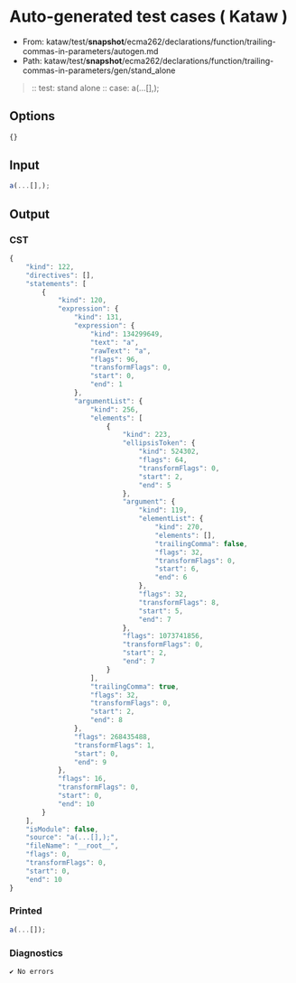 # Auto-generated test cases ( Kataw )
- From: kataw/test/__snapshot__/ecma262/declarations/function/trailing-commas-in-parameters/autogen.md
- Path: kataw/test/__snapshot__/ecma262/declarations/function/trailing-commas-in-parameters/gen/stand_alone
> :: test: stand alone
> :: case: a(...[],);
## Options

`````js
{}
`````
## Input

`````js
a(...[],);
`````
## Output

### CST

```javascript
{
    "kind": 122,
    "directives": [],
    "statements": [
        {
            "kind": 120,
            "expression": {
                "kind": 131,
                "expression": {
                    "kind": 134299649,
                    "text": "a",
                    "rawText": "a",
                    "flags": 96,
                    "transformFlags": 0,
                    "start": 0,
                    "end": 1
                },
                "argumentList": {
                    "kind": 256,
                    "elements": [
                        {
                            "kind": 223,
                            "ellipsisToken": {
                                "kind": 524302,
                                "flags": 64,
                                "transformFlags": 0,
                                "start": 2,
                                "end": 5
                            },
                            "argument": {
                                "kind": 119,
                                "elementList": {
                                    "kind": 270,
                                    "elements": [],
                                    "trailingComma": false,
                                    "flags": 32,
                                    "transformFlags": 0,
                                    "start": 6,
                                    "end": 6
                                },
                                "flags": 32,
                                "transformFlags": 8,
                                "start": 5,
                                "end": 7
                            },
                            "flags": 1073741856,
                            "transformFlags": 0,
                            "start": 2,
                            "end": 7
                        }
                    ],
                    "trailingComma": true,
                    "flags": 32,
                    "transformFlags": 0,
                    "start": 2,
                    "end": 8
                },
                "flags": 268435488,
                "transformFlags": 1,
                "start": 0,
                "end": 9
            },
            "flags": 16,
            "transformFlags": 0,
            "start": 0,
            "end": 10
        }
    ],
    "isModule": false,
    "source": "a(...[],);",
    "fileName": "__root__",
    "flags": 0,
    "transformFlags": 0,
    "start": 0,
    "end": 10
}
```

### Printed

```javascript
a(...[]);
```

### Diagnostics

```javascript
✔ No errors
```

